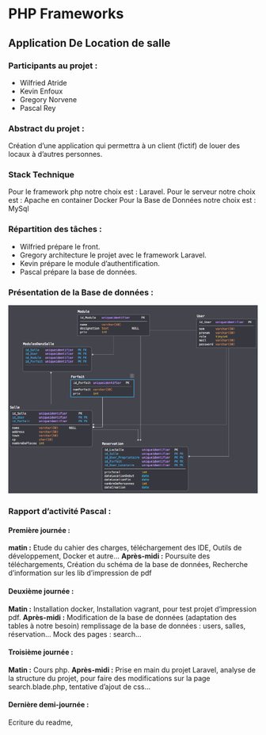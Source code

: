 # PHP Frameworks
## Application De Location de salle
### Participants au projet :
- Wilfried Atride
- Kevin Enfoux
- Gregory Norvene
- Pascal Rey
### Abstract du projet :
Création d’une application qui permettra à un client (fictif) de louer des locaux à d’autres personnes.
### Stack Technique
Pour le framework php notre choix est : Laravel.
Pour le serveur notre choix est : Apache en container Docker
Pour la Base de Données notre choix est : MySql
### Répartition des tâches :
- Wilfried prépare le front.
- Gregory architecture le projet avec le framework Laravel.
- Kevin prépare le module d’authentification.
- Pascal prépare la base de données.
### Présentation de la Base de données :
![Schema Bdd](https://github.com/Baelgar/Laravel_Group_Projet/blob/master/doc/SchemaBdd.png)

### Rapport d’activité Pascal :
#### Première journée :
__matin :__ Etude du cahier des charges, téléchargement des IDE, Outils de développement, Docker et autre…
__Après-midi :__
Poursuite des téléchargements,
Création du schéma de la base de données,
Recherche d’information sur les lib d’impression de pdf

#### Deuxième journée :
__Matin :__ Installation docker, Installation vagrant, pour test projet d’impression pdf.
__Après-midi :__
Modification de la base de données (adaptation des tables à notre besoin)
remplissage de la base de données : users, salles, réservation...
Mock des pages : search...
#### Troisième journée :
__Matin :__ Cours php.
__Après-midi :__ Prise en main du projet Laravel, analyse de la structure du projet, pour faire des modifications sur la page search.blade.php, tentative d’ajout de css...
#### Dernière demi-journée :
Ecriture du readme,
